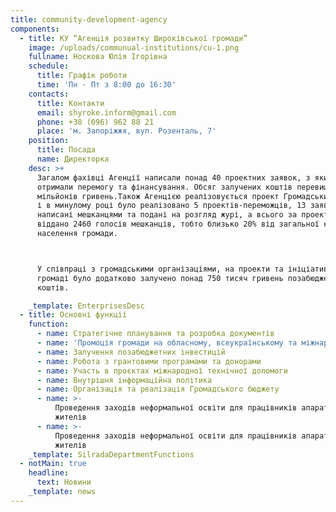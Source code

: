 ```yaml
---
title: community-development-agency
components:
  - title: КУ “Агенція розвитку Широківської громади”
    image: /uploads/communual-institutions/cu-1.png
    fullname: Носкова Юлія Ігорівна
    schedule:
      title: Графік роботи
      time: 'Пн - Пт з 8:00 до 16:30'
    contacts:
      title: Контакти
      email: shyroke.inform@gmail.com
      phone: +38 (096) 962 88 21
      place: 'м. Запоріжжя, вул. Розенталь, 7'
    position:
      title: Посада
      name: Директорка
    desc: >+
      Загалом фахівці Агенції написали понад 40 проектних заявок, з яких 18
      отримали перемогу та фінансування. Обсяг залучених коштів перевищує 6
      мільйонів гривень.Також Агенцією реалізовується проект Громадських бюджет,
      і в минулому році було реалізовано 5 проектів-переможців, 13 заявок були
      написані мешканцями та подані на розгляд журі, а всього за проекти було
      віддано 2460 голосів мешканців, тобто близько 20% від загальної кількості
      населення громади.



      У співпраці з громадськими організаціями, на проекти та ініціативи у
      громаді було додатково залучено понад 750 тисяч гривень позабюджетних
      коштів.

    _template: EnterprisesDesc
  - title: Основні функції
    function:
      - name: Стратегічне планування та розробка документів
      - name: 'Промоція громади на обласному, всеукраїнському та міжнародному рівнях'
      - name: Залучення позабюджетних інвестицій
      - name: Робота з грантовими програмами та донорами
      - name: Участь в проєктах міжнародної технічної допомоги
      - name: Внутрішня інформаційна політика
      - name: Організація та реалізація Громадського бюджету
      - name: >-
          Проведення заходів неформальної освіти для працівників апарату і
          жителів
      - name: >-
          Проведення заходів неформальної освіти для працівників апарату і
          жителів
    _template: SilradaDepartmentFunctions
  - notMain: true
    headline:
      text: Новини
    _template: news
---
```






